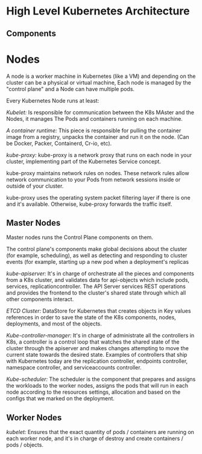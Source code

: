 # High Level Kubernetes Architecture

## Components

# Nodes

A node is a worker machine in Kubernetes (like a VM) and depending on the cluster can be a physical or virtual machine, Each node is managed by the "control plane" and a Node can have multiple pods.

Every Kubernetes Node runs at least:

*Kubelet:* Is responsible for communication between the K8s MAster and the Nodes, it manages The Pods and containers running on each machine.

*A container runtime:* This piece is responsible for pulling the container image from a registry, unpacks the container and run it on the node. (Can be Docker, Packer, Containerd, Cr-io, etc).

*kube-proxy:* kube-proxy is a network proxy that runs on each node in your cluster, implementing part of the Kubernetes Service concept.

kube-proxy maintains network rules on nodes. These network rules allow network communication to your Pods from network sessions inside or outside of your cluster.

kube-proxy uses the operating system packet filtering layer if there is one and it's available. Otherwise, kube-proxy forwards the traffic itself.



## Master Nodes

Master nodes runs the Control Plane components on them.

The control plane's components make global decisions about the cluster (for example, scheduling), as well as detecting and responding to cluster events (for example, starting up a new pod when a deployment's 
replicas

*kube-apiserver:* It's in charge of orchestrate all the pieces and components from a K8s cluster, and validates data for api-objects which include pods, services, replicationcontroller.
The API Server services REST operations and provides the frontend to the cluster's shared state through which all other components interact.

*ETCD Cluster:* DataStore for Kubernetes that creates objects in Key values references in order to save the state of the K8s components, nodes, deployments, and most of the objects.

*Kube-controller-manager:* It's in charge of administrate all the controllers in K8s,  a controller is a control loop that watches the shared state of the cluster through the apiserver and makes changes attempting 
to move the current state towards the desired state. 
Examples of controllers that ship with Kubernetes today are the replication controller, endpoints controller, namespace controller, and 
serviceaccounts controller.

*Kube-scheduler:* The scheduler is the component that prepares and assigns the workloads to the worker nodes, assigns the pods that will run in each node according to the resources settings, allocation and
based on the configs that we marked on the deployment.

## Worker Nodes

*kubelet:* Ensures that the exact quantity of pods / containers are running on each worker node, and it's in charge of destroy and create containers / pods / objects.
